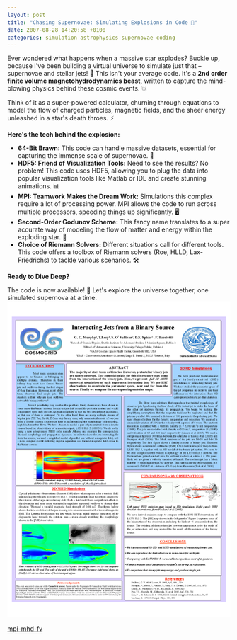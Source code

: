 ```yaml
---
layout: post
title: "Chasing Supernovae: Simulating Explosions in Code 🚀"
date: 2007-08-28 14:20:58 +0100
categories: simulation astrophysics supernovae coding
---
```


Ever wondered what happens when a massive star explodes? Buckle up, because I've been building a virtual universe to simulate just that – supernovae and stellar jets! 🌌 This isn't your average code. It's a **2nd order finite volume magnetohydrodynamics beast**, written to capture the mind-blowing physics behind these cosmic events. 💥

Think of it as a super-powered calculator, churning through equations to model the flow of charged particles, magnetic fields, and the sheer energy unleashed in a star's death throes. ⚡

**Here's the tech behind the explosion:**

- **64-Bit Brawn:** This code can handle massive datasets, essential for capturing the immense scale of supernovae. 💾
- **HDF5: Friend of Visualization Tools:** Need to see the results? No problem! This code uses HDF5, allowing you to plug the data into popular visualization tools like Matlab or IDL and create stunning animations. 📊
- **MPI: Teamwork Makes the Dream Work:** Simulations this complex require a lot of processing power. MPI allows the code to run across multiple processors, speeding things up significantly. 🖥️
- **Second-Order Godunov Scheme:** This fancy name translates to a super accurate way of modeling the flow of matter and energy within the exploding star. 🌠
- **Choice of Riemann Solvers:** Different situations call for different tools. This code offers a toolbox of Riemann solvers (Roe, HLLD, Lax-Friedrichs) to tackle various scenarios. 🛠️

**Ready to Dive Deep?**

The code is now available! 🌟 Let's explore the universe together, one simulated supernova at a time.
![jets](/images/jets.png "Jets")

[mpi-mhd-fv](https://github.com/garethcmurphy/mpi-mhd-fv)
